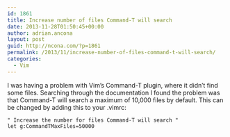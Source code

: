 ```yaml
---
id: 1861
title: Increase number of files Command-T will search
date: 2013-11-28T01:50:45+00:00
author: adrian.ancona
layout: post
guid: http://ncona.com/?p=1861
permalink: /2013/11/increase-number-of-files-command-t-will-search/
categories:
  - Vim
---
```

I was having a problem with Vim&#8217;s Command-T plugin, where it didn&#8217;t find some files. Searching through the documentation I found the problem was that Command-T will search a maximum of 10,000 files by default. This can be changed by adding this to your .vimrc:

```vim
" Increase the number for files Command-T will search "
let g:CommandTMaxFiles=50000
```
